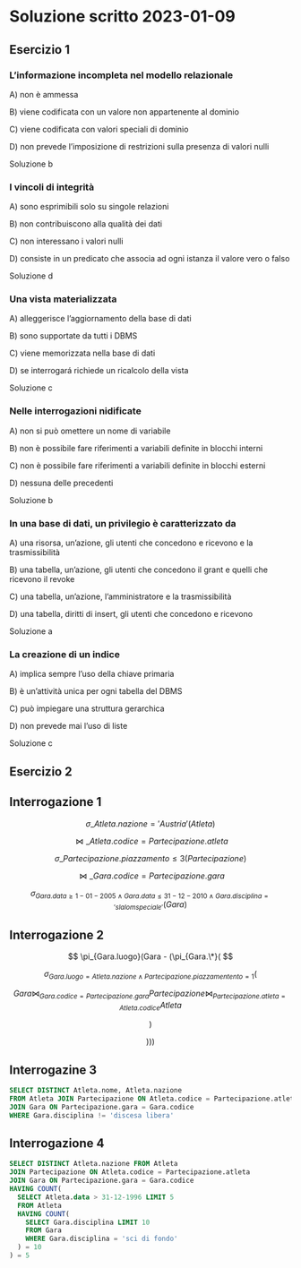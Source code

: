 # Soluzione scritto 2023-01-09

## Esercizio 1

### L’informazione incompleta nel modello relazionale
A) non è ammessa

B) viene codificata con un valore non appartenente al dominio

C) viene codificata con valori speciali di dominio

D) non prevede l’imposizione di restrizioni sulla presenza di valori nulli

Soluzione  b

### I vincoli di integrità
A) sono esprimibili solo su singole relazioni

B) non contribuiscono alla qualità dei dati

C) non interessano i valori nulli

D) consiste in un predicato che associa ad ogni istanza il valore vero o falso

Soluzione d

### Una vista materializzata
A) alleggerisce l’aggiornamento della base di dati

B) sono supportate da tutti i DBMS

C) viene memorizzata nella base di dati

D) se interrogará richiede un ricalcolo della vista

Soluzione c

### Nelle interrogazioni nidificate

A) non si può omettere un nome di variabile

B) non è possibile fare riferimenti a variabili definite in blocchi interni

C) non è possibile fare riferimenti a variabili definite in blocchi esterni

D) nessuna delle precedenti

Soluzione b

### In una base di dati, un privilegio è caratterizzato da
A) una risorsa, un’azione, gli utenti che concedono e ricevono e la trasmissibilità

B) una tabella, un’azione, gli utenti che concedono il grant e quelli che ricevono il revoke

C) una tabella, un’azione, l’amministratore e la trasmissibilità

D) una tabella, diritti di insert, gli utenti che concedono e ricevono

Soluzione a

### La creazione di un indice
A) implica sempre l’uso della chiave primaria

B) è un’attività unica per ogni tabella del DBMS

C) può impiegare una struttura gerarchica

D) non prevede mai l’uso di liste

Soluzione c

## Esercizio 2

## Interrogazione 1

$$ \sigma\_{Atleta.nazione = 'Austria'}(Atleta) $$

$$ \bowtie\_{Atleta.codice = Partecipazione.atleta} $$

$$ \sigma\_{Partecipazione.piazzamento \leq 3}(Partecipazione) $$

$$ \bowtie\_{Gara.codice = Partecipazione.gara} $$

$$
\sigma_{Gara.data \geq 1-01-2005 \land Gara.data \leq 31-12-2010 \land
Gara.disciplina = 'slalom speciale'}(Gara)
$$

## Interrogazione 2

$$ \pi_{Gara.luogo}(Gara - (\pi_{Gara.\*}( $$

$$
\sigma_{Gara.luogo = Atleta.nazione \land Partecipazione.piazzamentento = 1}(
$$

$$ Gara \bowtie_{Gara.codice = Partecipazione.gara} Partecipazione
\bowtie_{Partecipazione.atleta = Atleta.codice} Atleta $$

$$ ) $$

$$ ))) $$

## Interrogazine 3
```sql
SELECT DISTINCT Atleta.nome, Atleta.nazione
FROM Atleta JOIN Partecipazione ON Atleta.codice = Partecipazione.atleta
JOIN Gara ON Partecipazione.gara = Gara.codice 
WHERE Gara.disciplina != 'discesa libera'
```
## Interrogazione 4
```sql
SELECT DISTINCT Atleta.nazione FROM Atleta
JOIN Partecipazione ON Atleta.codice = Partecipazione.atleta
JOIN Gara ON Partecipazione.gara = Gara.codice
HAVING COUNT(
  SELECT Atleta.data > 31-12-1996 LIMIT 5
  FROM Atleta 
  HAVING COUNT(
    SELECT Gara.disciplina LIMIT 10 
    FROM Gara 
    WHERE Gara.disciplina = 'sci di fondo'
  ) = 10
) = 5
```
